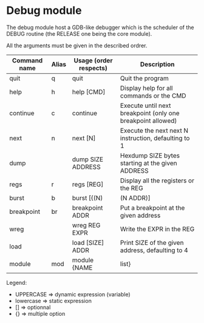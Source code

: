 # Debug module

The debug module host a GDB-like debugger which is the scheduler of the DEBUG routine (the RELEASE one being the core module).

All the arguments must be given in the described ordrer.

Command name  | Alias | Usage (order respects) | Description     
--------------|-------|------------------------|------------------------------------
quit          | q     | quit                   | Quit the program
help          | h     | help [CMD]             | Display help for all commands or the CMD
continue      | c     | continue               | Execute until next breakpoint (only one breakpoint allowed)
next          | n     | next [N]               | Execute the next next N instruction, defaulting to 1
dump          |       | dump SIZE ADDRESS      | Hexdump SIZE bytes starting at the given ADDRESS
regs          | r     | regs [REG]             | Display all the registers or the REG
burst         | b     | burst [{(N)|(N ADDR)]  | Disassemble N instructions at the given address, defaulting to PC
breakpoint    | br    | breakpoint ADDR        | Put a breakpoint at the given address
wreg          |       | wreg REG EXPR          | Write the EXPR in the REG
load          |       | load [SIZE] ADDR       | Print SIZE of the given address, defaulting to 4
module        | mod   | module {NAME|list}     | Display information about the given module or list them

Legend:
  * UPPERCASE => dynamic expression (variable)
  * lowercase => static expression
  * [] => optionnal
  * {} => multiple option